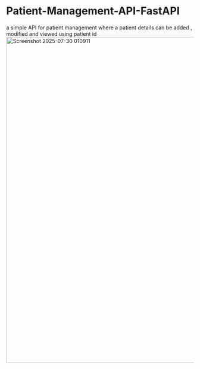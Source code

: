 # Patient-Management-API-FastAPI
a simple API for patient management where a patient details can be added , modified and viewed using patient id 
<img width="1909" height="873" alt="Screenshot 2025-07-30 010911" src="https://github.com/user-attachments/assets/20a327c8-eeae-48ce-90f2-0c9e795336ef" />
